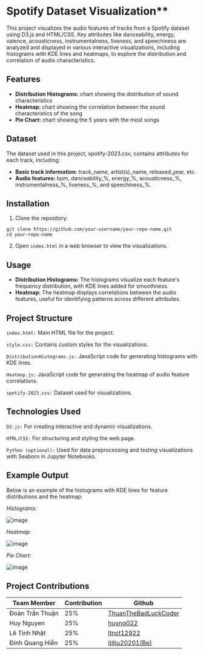 # Spotify Dataset Visualization**

This project visualizes the audio features of tracks from a Spotify dataset using D3.js and HTML/CSS. Key attributes like danceability, energy, valence, acousticness, instrumentalness, liveness, and speechiness are analyzed and displayed in various interactive visualizations, including histograms with KDE lines and heatmaps, to explore the distribution and correlation of audio characteristics.


## Features

- **Distribution Histograms:** chart showing the distribution of sound characteristics
- **Heatmap:** chart showing the correlation between the sound characteristics of the song
- **Pie Chart:** chart showing the 5 years with the most songs


## Dataset

The dataset used in this project, spotify-2023.csv, contains attributes for each track, including:

- **Basic track information:** track_name, artist(s)_name, released_year, etc.
- **Audio features:** bpm, danceability_%, energy_%, acousticness_%, instrumentalness_%, liveness_%, and speechiness_%.


## Installation

1. Clone the repository:
```
git clone https://github.com/your-username/your-repo-name.git
cd your-repo-name
```
2. Open `index.html` in a web browser to view the visualizations.


## Usage

- **Distribution Histograms:** The histograms visualize each feature's frequency distribution, with KDE lines added for smoothness.
- **Heatmap:** The heatmap displays correlations between the audio features, useful for identifying patterns across different attributes.


## Project Structure

`index.html:` Main HTML file for the project.

`style.css:` Contains custom styles for the visualizations.

`DistributionHistograms.js:` JavaScript code for generating histograms with KDE lines.

`Heatmap.js:` JavaScript code for generating the heatmap of audio feature correlations.

`spotify-2023.csv:` Dataset used for visualizations.


## Technologies Used

`D3.js:` For creating interactive and dynamic visualizations.

`HTML/CSS:` For structuring and styling the web page.

`Python (optional):` Used for data preprocessing and testing visualizations with Seaborn in Jupyter Notebooks.


## Example Output

Below is an example of the histograms with KDE lines for feature distributions and the heatmap:

*Histograms:*

![image](https://github.com/user-attachments/assets/e54cccf8-e142-493b-b2cd-3eff708fd46f)


*Heatmap:*

![image](https://github.com/user-attachments/assets/58ad2329-54a1-4266-8518-6fd96f71bdbd)

*Pie Chart:*

![image](https://github.com/user-attachments/assets/b8fc3585-d9cd-43b0-b775-03f17a4e3350)


## Project Contributions

| Team Member           | Contribution | Github                                                                     |
|-----------------------|--------------|----------------------------------------------------------------------------|
| Đoàn Trần Thuận       | 25%          | <a href="https://github.com/ThuanTheBadLuckCoder">ThuanTheBadLuckCoder</a> |
| Huy Nguyen            | 25%          | <a href="https://github.com/huynq022">huynq022</a>                         |
| Lê Tinh Nhật          | 25%          | <a href="https://github.com/ltnct12922">ltnct12922</a>                     |
| Đinh Quang Hiển       | 25%          | <a href="https://github.com/ititiu20201">ititiu20201(Be)</a>               |





